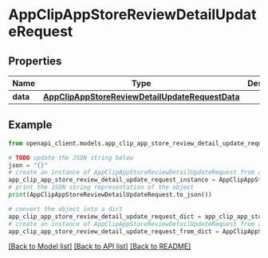 # AppClipAppStoreReviewDetailUpdateRequest


## Properties

Name | Type | Description | Notes
------------ | ------------- | ------------- | -------------
**data** | [**AppClipAppStoreReviewDetailUpdateRequestData**](AppClipAppStoreReviewDetailUpdateRequestData.md) |  | 

## Example

```python
from openapi_client.models.app_clip_app_store_review_detail_update_request import AppClipAppStoreReviewDetailUpdateRequest

# TODO update the JSON string below
json = "{}"
# create an instance of AppClipAppStoreReviewDetailUpdateRequest from a JSON string
app_clip_app_store_review_detail_update_request_instance = AppClipAppStoreReviewDetailUpdateRequest.from_json(json)
# print the JSON string representation of the object
print(AppClipAppStoreReviewDetailUpdateRequest.to_json())

# convert the object into a dict
app_clip_app_store_review_detail_update_request_dict = app_clip_app_store_review_detail_update_request_instance.to_dict()
# create an instance of AppClipAppStoreReviewDetailUpdateRequest from a dict
app_clip_app_store_review_detail_update_request_from_dict = AppClipAppStoreReviewDetailUpdateRequest.from_dict(app_clip_app_store_review_detail_update_request_dict)
```
[[Back to Model list]](../README.md#documentation-for-models) [[Back to API list]](../README.md#documentation-for-api-endpoints) [[Back to README]](../README.md)


